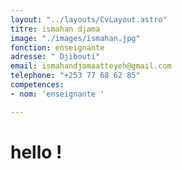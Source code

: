 ```yaml
---
layout: "../layouts/CvLayout.astro"
titre: ismahan djama
image: "./images/ismahan.jpg"
fonction: enseignante
adresse: " Djibouti"
email: ismahandjamaatteyeh@gmail.com
telephone: "+253 77 68 62 85"
competences:
- nom: 'enseignante '

---
```

# hello !